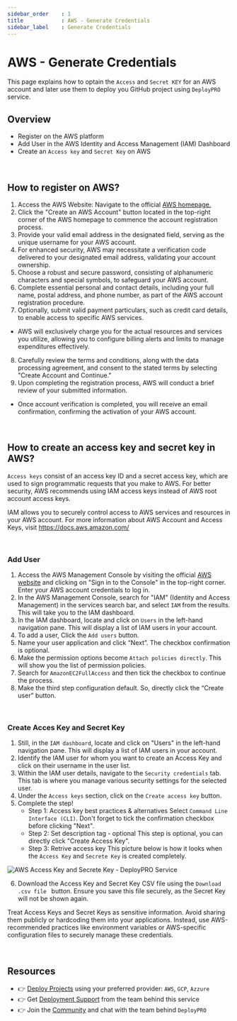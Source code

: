 ```yaml
---
sidebar_order    : 1
title            : AWS - Generate Credentials
sidebar_label    : Generate Credentials
---
```


# AWS - Generate Credentials

This page explains how to optain the `Access` and `Secret KEY` for an AWS account and later use them to deploy you GitHub project using `DeployPRO` service.

## Overview

- Register on the AWS platform
- Add User in the AWS Identity and Access Management (IAM) Dashboard
- Create an `Access key` and `Secret Key` on AWS

<br />

## How to register on AWS?

1. Access the AWS Website: Navigate to the official [AWS homepage.](https://aws.amazon.com/)
2. Click the "Create an AWS Account" button located in the top-right corner of the AWS homepage to commence the account registration process.
3. Provide your valid email address in the designated field, serving as the unique username for your AWS account.
4. For enhanced security, AWS may necessitate a verification code delivered to your designated email address, validating your account ownership. 
5. Choose a robust and secure password, consisting of alphanumeric characters and special symbols, to safeguard your AWS account.
6. Complete essential personal and contact details, including your full name, postal address, and phone number, as part of the AWS account registration procedure.
7. Optionally, submit valid payment particulars, such as credit card details, to enable access to specific AWS services. 
  - AWS will exclusively charge you for the actual resources and services you utilize, allowing you to configure billing alerts and limits to manage expenditures effectively.
8. Carefully review the terms and conditions, along with the data processing agreement, and consent to the stated terms by selecting "Create Account and Continue."
9. Upon completing the registration process, AWS will conduct a brief review of your submitted information. 
  - Once account verification is completed, you will receive an email confirmation, confirming the activation of your AWS account.

<br />

## How to create an access key and secret key in AWS?

`Access keys` consist of an access key ID and a secret access key, which are used to sign programmatic requests that you make to AWS. For better security, AWS recommends using IAM access keys instead of AWS root account access keys. 

IAM allows you to securely control access to AWS services and resources in your AWS account. For more information about AWS Account and Access Keys, visit https://docs.aws.amazon.com/

<br />

### Add User

1. Access the AWS Management Console by visiting the official [AWS website](https://aws.amazon.com/) and clicking on "Sign in to the Console" in the top-right corner. Enter your AWS account credentials to log in.
2. In the AWS Management Console, search for "IAM" (Identity and Access Management) in the services search bar, and select `IAM` from the results. This will take you to the IAM dashboard. 
3. In the IAM dashboard, locate and click on `Users` in the left-hand navigation pane. This will display a list of IAM users in your account.
4. To add a user, Click the `Add users` button.
5. Name your user application and click “Next”. The checkbox confirmation is optional.
6. Make the permission options become `Attach policies directly`. This will show you the list of permission policies. 
7. Search for `AmazonEC2FullAccess` and then tick the checkbox to continue the process.
8. Make the third step configuration default. So, directly click the “Create user” button.

<br />

### Create Acces Key and Secret Key

1. Still, in the `IAM dashboard`, locate and click on "Users" in the left-hand navigation pane. This will display a list of IAM users in your account.
2. Identify the IAM user for whom you want to create an Access Key and click on their username in the user list. 
3. Within the IAM user details, navigate to the `Security credentials` tab. This tab is where you manage various security settings for the selected user.
4. Under the `Access keys` section, click on the `Create access key` button.
5. Complete the step!
    - Step 1: Access key best practices & alternatives
        Select `Command Line Interface (CLI)`. Don't forget to tick the confirmation checkbox before clicking "Next".
    - Step 2: Set description tag - optional
        This step is optional, you can directly click "Create Access Key".
    - Step 3: Retrive access key
        This picture below is how it looks when the `Access Key` and `Secrete Key` is created completely.

![AWS Access Key and Secrete Key - DeployPRO Service](https://github.com/app-generator/dummy/assets/51070104/922a0213-1e68-4c13-82b2-a67c84075ebc)


6. Download the Access Key and Secret Key CSV file using the `Download .csv file ` button. Ensure you save this file securely, as the Secret Key will not be shown again.

Treat Access Keys and Secret Keys as sensitive information. Avoid sharing them publicly or hardcoding them into your applications. Instead, use AWS-recommended practices like environment variables or AWS-specific configuration files to securely manage these credentials.

<br />

## Resources

- 👉 [Deploy Projects](https://deploypro.dev/) using your preferred provider: `AWS`, `GCP`, `Azzure`
- 👉 Get [Deployment Support](https://deploypro.dev/support/) from the team behind this service
- 👉 Join the [Community](https://discord.gg/qQhjQZhnur) and chat with the team behind `DeployPRO`
